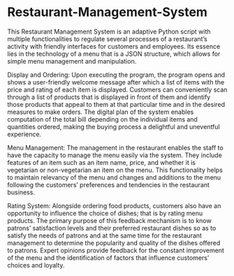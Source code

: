 # Restaurant-Management-System

This Restaurant Management System is an adaptive Python script with multiple functionalities to regulate several processes of a restaurant’s activity with friendly interfaces for customers and employees. Its essence lies in the technology of a menu that is a JSON structure, which allows for simple menu management and manipulation.

Display and Ordering: Upon executing the program, the program opens and shows a user-friendly welcome message after which a list of items with the price and rating of each item is displayed. Customers can conveniently scan through a list of products that is displayed in front of them and identify those products that appeal to them at that particular time and in the desired measures to make orders. The digital plan of the system enables computation of the total bill depending on the individual items and quantities ordered, making the buying process a delightful and uneventful experience.

Menu Management: The management in the restaurant enables the staff to have the capacity to manage the menu easily via the system. They include features of an item such as an item name, price, and whether it is vegetarian or non-vegetarian an item on the menu. This functionality helps to maintain relevancy of the menu and changes and additions to the menu following the customers’ preferences and tendencies in the restaurant business.

Rating System: Alongside ordering food products, customers also have an opportunity to influence the choice of dishes; that is by rating menu products. The primary purpose of this feedback mechanism is to know patrons’ satisfaction levels and their preferred restaurant dishes so as to satisfy the needs of patrons and at the same time for the restaurant management to determine the popularity and quality of the dishes offered to patrons. Expert opinions provide feedback for the constant improvement of the menu and the identification of factors that influence customers’ choices and loyalty.
